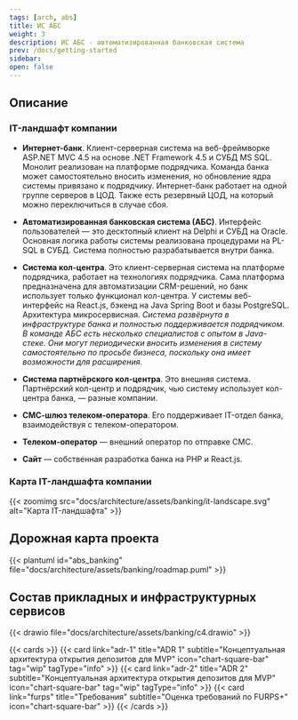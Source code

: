 ```yaml
---
tags: [arch, abs]
title: ИС АБС
weight: 3
description: ИС АБС - автоматизированная банковская система
prev: /docs/getting-started
sidebar:
open: false
---
```


## Описание

### **IT-ландшафт компании**

- **Интернет-банк**. Клиент-серверная система на веб-фреймворке ASP.NET MVC 4.5 на основе .NET Framework 4.5 и СУБД MS SQL. Монолит реализован на платформе подрядчика. Команда банка может самостоятельно вносить изменения, но обновление ядра системы привязано к подрядчику. Интернет-банк работает на одной группе серверов в ЦОД. Также есть резервный ЦОД, на который можно переключиться в случае сбоя.
- **Автоматизированная банковская система (АБС)**. Интерфейс пользователей — это десктопный клиент на Delphi и СУБД на Oracle. Основная логика работы системы реализована процедурами на PL-SQL в СУБД. Система полностью разрабатывается внутри банка.
- **Система кол-центра**. Это клиент-серверная система на платформе подрядчика, работает на технологиях подрядчика. Сама платформа предназначена для автоматизации CRM-решений, но банк использует только функционал кол-центра. У системы веб-интерфейс на React.js, бэкенд на Java Spring Boot и базы PostgreSQL. Архитектура микросервисная.
_Система развёрнута в инфраструктуре банка и полностью поддерживается подрядчиком. В команде АБС есть несколько специалистов с опытом в Java-стеке. Они могут периодически вносить изменения в систему самостоятельно по просьбе бизнеса, поскольку она имеет возможности для расширения._

- **Система партнёрского кол-центра**. Это внешняя система. Партнёрский кол-центр и подрядчик, чью систему использует кол-центра банка, — разные компании.
- **СМС-шлюз телеком-оператора**. Его поддерживает IT-отдел банка, взаимодействуя с телеком-оператором.
- **Телеком-оператор** — внешний оператор по отправке СМС.
- **Сайт** — собственная разработка банка на PHP и React.js.

### Карта IT-ландшафта компании

{{< zoomimg src="docs/architecture/assets/banking/it-landscape.svg" alt="Карта IT-ландшафта" >}}

## Дорожная карта проекта

{{< plantuml id="abs_banking" file="docs/architecture/assets/banking/roadmap.puml" >}}

## Состав прикладных и инфраструктурных сервисов

{{< drawio file="docs/architecture/assets/banking/c4.drawio" >}}


<!--more-->

{{< cards >}}
{{< card link="adr-1" title="ADR 1" subtitle="Концептуальная архитектура открытия депозитов для MVP" icon="chart-square-bar" tag="wip" tagType="info" >}}
{{< card link="adr-2" title="ADR 2" subtitle="Концептуальная архитектура открытия депозитов для MVP" icon="chart-square-bar" tag="wip" tagType="info" >}}
{{< card link="furps" title="Требования" subtitle="Оценка требований по FURPS+" icon="chart-square-bar" >}}
{{< /cards >}}
